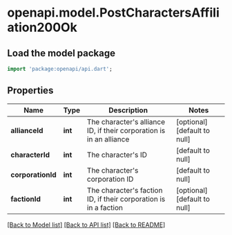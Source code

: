 # openapi.model.PostCharactersAffiliation200Ok

## Load the model package
```dart
import 'package:openapi/api.dart';
```

## Properties
Name | Type | Description | Notes
------------ | ------------- | ------------- | -------------
**allianceId** | **int** | The character&#39;s alliance ID, if their corporation is in an alliance | [optional] [default to null]
**characterId** | **int** | The character&#39;s ID | [default to null]
**corporationId** | **int** | The character&#39;s corporation ID | [default to null]
**factionId** | **int** | The character&#39;s faction ID, if their corporation is in a faction | [optional] [default to null]

[[Back to Model list]](../README.md#documentation-for-models) [[Back to API list]](../README.md#documentation-for-api-endpoints) [[Back to README]](../README.md)


